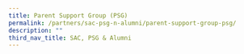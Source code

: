 ```yaml
---
title: Parent Support Group (PSG)
permalink: /partners/sac-psg-n-alumni/parent-support-group-psg/
description: ""
third_nav_title: SAC, PSG & Alumni
---
```


